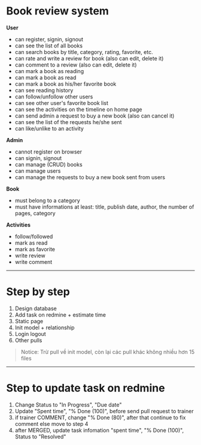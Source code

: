 # Book review system


**User**
- can register, signin, signout
- can see the list of all books
- can search books by title, category, rating, favorite, etc.
- can rate and write a review for book (also can edit, delete it)
- can comment to a review (also can edit, delete it)
- can mark a book as reading
- can mark a book as read
- can mark a book as his/her favorite book
- can see reading history
- can follow/unfollow other users
- can see other user's favorite book list
- can see the activities on the timeline on home page
- can send admin a request to buy a new book (also can cancel it)
- can see the list of the requests he/she sent
- can like/unlike to an activity

**Admin**
- cannot register on browser
- can signin, signout
- can manage (CRUD) books
- can manage users
- can manage the requests to buy a new book sent from users

**Book**
- must belong to a category
- must have informations at least: title, publish date, author, the number of pages, category

**Activities**
* follow/followed
* mark as read
* mark as favorite
* write review
* write comment



----------

# Step by step

1. Design database
2. Add task on redmine + estimate time
3. Static page
4. Init model + relationship
5. Login logout
6. Other pulls

> Notice: Trừ pull về init model, còn lại các pull khác không nhiều hơn 15 files


----------


# Step to update task on redmine

1. Change Status to "In Progress", "Due date"
2. Update  "Spent time", "% Done (100)",  before send pull request to trainer 
3. if trainer COMMENT, change "% Done (80)", after that continue to fix comment else move to step 4
4. after MERGED, update task infomation "spent time", "% Done (100)", Status to "Resolved"
